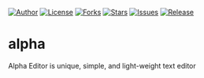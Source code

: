 
[![Author](https://img.shields.io/badge/author-9r3i-lightgrey.svg)](https://github.com/9r3i)
[![License](https://img.shields.io/github/license/9r3i/alpha.svg)](https://github.com/9r3i/alpha/blob/master/license.txt)
[![Forks](https://img.shields.io/github/forks/9r3i/alpha.svg)](https://github.com/9r3i/alpha/network)
[![Stars](https://img.shields.io/github/stars/9r3i/alpha.svg)](https://github.com/9r3i/alpha/stargazers)
[![Issues](https://img.shields.io/github/issues/9r3i/alpha.svg)](https://github.com/9r3i/alpha/issues)
[![Release](https://img.shields.io/github/release/9r3i/alpha.svg)](https://github.com/9r3i/alpha/releases)




# alpha
Alpha Editor is unique, simple, and light-weight text editor
